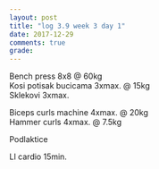 ```yaml
---
layout: post
title: "log 3.9 week 3 day 1"
date: 2017-12-29
comments: true
grade:
---
```


Bench press 8x8 @ 60kg      
Kosi potisak bucicama 3xmax. @ 15kg    
Sklekovi 3xmax.    

Biceps curls machine 4xmax. @ 20kg     
Hammer curls 4xmax. @ 7.5kg    

Podlaktice  

LI cardio 15min.
